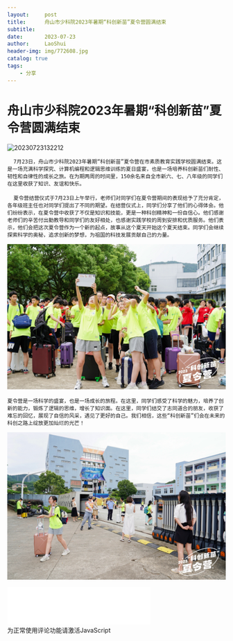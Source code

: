 ```yaml
---
layout:     post
title:      舟山市少科院2023年暑期“科创新苗”夏令营圆满结束
subtitle:   
date:       2023-07-23
author:     LaoShui
header-img: img/772608.jpg
catalog: true
tags:
    - 分享
---
```


# 舟山市少科院2023年暑期“科创新苗”夏令营圆满结束

![20230723132212](img/20230723132212.png)

      7月23日，舟山市少科院2023年暑期“科创新苗”夏令营在市素质教育实践学校圆满结束。这是一场充满科学探究、计算机编程和逻辑思维训练的夏日盛宴，也是一场培养科创新苗们耐性、韧性和自律性的成长之旅。在为期两周的时间里，150余名来自全市新六、七、八年级的同学们在这里收获了知识、友谊和快乐。

      夏令营结营仪式于7月23日上午举行，老师们对同学们在夏令营期间的表现给予了充分肯定，各年级班主任也对同学们提出了不同的期望。在结营仪式上，同学们分享了他们的心得体会。他们纷纷表示，在夏令营中收获了不仅是知识和技能，更是一种科创精神和一份自信心。他们感谢老师们的辛苦付出勤教导和同学们的友好相处，也感谢实践学校的周到安排和优质服务。他们表示，他们会把这次夏令营作为一个新的起点，故事从这个夏天开始这个夏天结束。同学们会继续探索科学的奥秘，追求创新的梦想，为祖国的科技发展贡献自己的力量。

![02308304](img/02308304.JPG)

    夏令营是一场科学的盛宴，也是一场成长的旅程。在这里，同学们感受了科学的魅力，培养了创新的能力，锻炼了逻辑的思维，增长了知识面。在这里，同学们结交了志同道合的朋友，收获了难忘的回忆，展现了自信的风采，遇见了更好的自己。我们相信，这些“科创新苗”们会在未来的科创之路上绽放更加灿烂的光芒！

![02308323](img/02308323.JPG)

<iframe frameborder="no" border="0" marginwidth="0" marginheight="0" width=330 height=86 src="//music.163.com/outchain/player?type=2&id=191278&auto=1&height=66"></iframe>

<div id="lv-container" data-id="city" data-uid="MTAyMC81ODQzNi8zNDg5OQ==">
	<script type="text/javascript">
   (function(d, s) {
       var j, e = d.getElementsByTagName(s)[0];

       if (typeof LivereTower === 'function') { return; }

       j = d.createElement(s);
       j.src = 'https://cdn-city.livere.com/js/embed.dist.js';
       j.async = true;

       e.parentNode.insertBefore(j, e);
   })(document, 'script');
	</script>
<noscript> 为正常使用评论功能请激活JavaScript</noscript>
</div>
